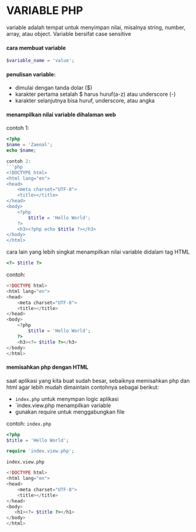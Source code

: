 # VARIABLE PHP

variable adalah tempat untuk menyimpan nilai, misalnya string, number, array, atau object.
Variable bersifat case sensitive

#### cara membuat variable 
```php
$variable_name = 'value';
```

#### penulisan variable:
- dimulai dengan tanda dolar ($)
- karakter pertama setalah $ harus huruf(a-z) atau underscore (-)
- karakter selanjutnya bisa huruf, underscore, atau angka

#### menampilkan nilai variable dihalaman web
contoh 1:
```php
<?php
$name = 'Zaenal';
echo $name;

contoh 2:
```php
<!DOCTYPE html>
<html lang="en">
<head>
    <meta charset="UTF-8">
    <title></title>
</head>
<body>
    <?php
        $title = 'Hello World';
    ?>
    <h3><?php echo $title ?></h3>
</body>
</html>
```

cara lain yang lebih singkat menampilkan nilai variable didalam tag HTML
```php
<?= $title ?>
```
contoh:
```php
<!DOCTYPE html>
<html lang="en">
<head>
    <meta charset="UTF-8">
    <title></title>
</head>
<body>
    <?php
        $title = 'Hello World';
    ?>
    <h3><?= $title ?></h3>
</body>
</html>
```

#### memisahkan php dengan HTML
saat aplikasi yang kita buat sudah besar, 
sebaiknya memisahkan php dan html agar lebih mudah dimaintain
contohnya sebagai berikut:
- `index.php` untuk menympan logic aplikasi
- `index.view.php menampilkan variable
- gunakan require untuk menggabungkan file

contoh:
`index.php`
```php
<?php
$title = 'Hello World';

require 'index.view.php';
```

`index.view.php`
```php
<!DOCTYPE html>
<html lang="en">
<head>
    <meta charset="UTF-8">
    <title></title>
</head>
<body>
   <h1><?= $title ?></h1>
</body>
</html>



















